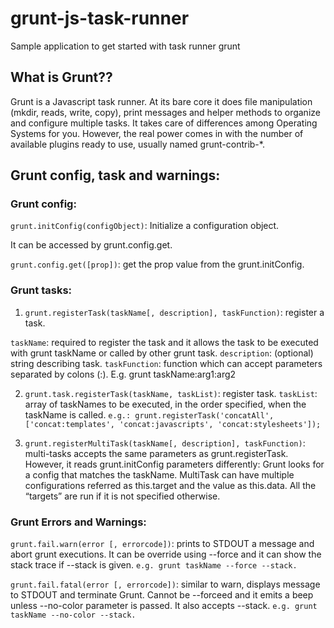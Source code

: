 # grunt-js-task-runner
Sample application to get started with task runner grunt

## What is Grunt??
Grunt is a Javascript task runner. At its bare core it does file manipulation (mkdir, reads, write, copy), print messages and helper methods to organize and configure multiple tasks.
It takes care of differences among Operating Systems for you. However, the real power comes in with the number of available plugins ready to use, usually named grunt-contrib-*.

## Grunt config, task and warnings: 

### Grunt config:

`grunt.initConfig(configObject)`: Initialize a configuration object. 

It can be accessed by grunt.config.get.

`grunt.config.get([prop])`: get the prop value from the grunt.initConfig. 


### Grunt tasks:

1. `grunt.registerTask(taskName[, description], taskFunction)`: register a task.

`taskName`: required to register the task and it allows the task to be executed with grunt taskName or called by other grunt task.
`description`: (optional) string describing task.
`taskFunction`: function which can accept parameters separated by colons (:). E.g. grunt taskName:arg1:arg2

2. `grunt.task.registerTask(taskName, taskList)`: register task.
`taskList`: array of taskNames to be executed, in the order specified, when the taskName is called. 
`e.g.: grunt.registerTask('concatAll', ['concat:templates', 'concat:javascripts', 'concat:stylesheets']);`

3. `grunt.registerMultiTask(taskName[, description], taskFunction)`: multi-tasks accepts the same parameters as grunt.registerTask. 
However, it reads grunt.initConfig parameters differently: Grunt looks for a config that matches the taskName.
MultiTask can have multiple configurations referred as this.target and the value as this.data.
All the “targets” are run if it is not specified otherwise.

### Grunt Errors and Warnings:

`grunt.fail.warn(error [, errorcode])`: prints to STDOUT a message and abort grunt executions. 
It can be override using --force and it can show the stack trace if --stack is given. 
`e.g. grunt taskName --force --stack.`

`grunt.fail.fatal(error [, errorcode])`: similar to warn, displays message to STDOUT and terminate Grunt. 
Cannot be --forceed and it emits a beep unless --no-color parameter is passed. It also accepts --stack. 
`e.g. grunt taskName --no-color --stack.`
